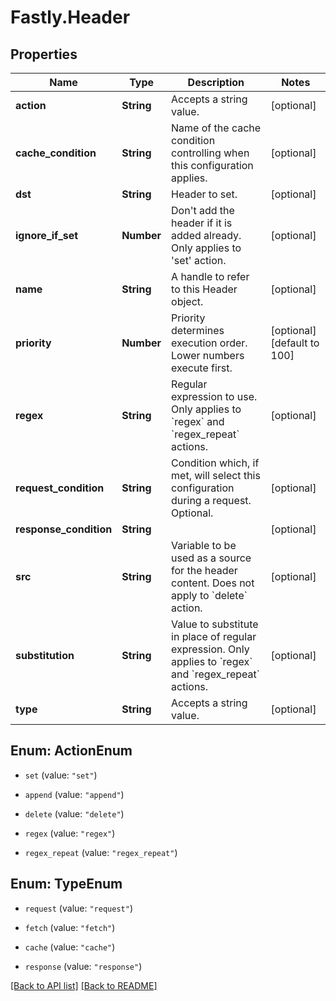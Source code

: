 # Fastly.Header

## Properties

Name | Type | Description | Notes
------------ | ------------- | ------------- | -------------
**action** | **String** | Accepts a string value. | [optional] 
**cache_condition** | **String** | Name of the cache condition controlling when this configuration applies. | [optional] 
**dst** | **String** | Header to set. | [optional] 
**ignore_if_set** | **Number** | Don&#39;t add the header if it is added already. Only applies to &#39;set&#39; action. | [optional] 
**name** | **String** | A handle to refer to this Header object. | [optional] 
**priority** | **Number** | Priority determines execution order. Lower numbers execute first. | [optional] [default to 100]
**regex** | **String** | Regular expression to use. Only applies to &#x60;regex&#x60; and &#x60;regex_repeat&#x60; actions. | [optional] 
**request_condition** | **String** | Condition which, if met, will select this configuration during a request. Optional. | [optional] 
**response_condition** | **String** |  | [optional] 
**src** | **String** | Variable to be used as a source for the header content. Does not apply to &#x60;delete&#x60; action. | [optional] 
**substitution** | **String** | Value to substitute in place of regular expression. Only applies to &#x60;regex&#x60; and &#x60;regex_repeat&#x60; actions. | [optional] 
**type** | **String** | Accepts a string value. | [optional] 



## Enum: ActionEnum


* `set` (value: `"set"`)

* `append` (value: `"append"`)

* `delete` (value: `"delete"`)

* `regex` (value: `"regex"`)

* `regex_repeat` (value: `"regex_repeat"`)





## Enum: TypeEnum


* `request` (value: `"request"`)

* `fetch` (value: `"fetch"`)

* `cache` (value: `"cache"`)

* `response` (value: `"response"`)





[[Back to API list]](../../README.md#endpoints) [[Back to README]](../../README.md)
